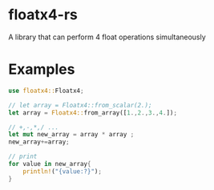 # floatx4-rs
A library that can perform 4 float operations simultaneously

# Examples

```rust
use floatx4::Floatx4;

// let array = Floatx4::from_scalar(2.);
let array = Floatx4::from_array([1.,2.,3.,4.]);

// +,-,*,/ ...
let mut new_array = array * array ;
new_array+=array;

// print
for value in new_array{
    println!("{value:?}");
}
```
